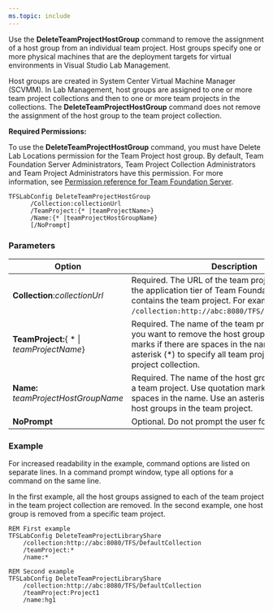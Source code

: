```yaml
---
ms.topic: include
---
```


Use the **DeleteTeamProjectHostGroup** command to remove the assignment
of a host group from an individual team project. Host groups specify one
or more physical machines that are the deployment targets for virtual
environments in Visual Studio Lab Management.

Host groups are created in System Center Virtual Machine Manager
(SCVMM). In Lab Management, host groups are assigned to one or more team
project collections and then to one or more team projects in the
collections. The **DeleteTeamProjectHostGroup** command does not remove
the assignment of the host group to the team project collection.

**Required Permissions:**

To use the **DeleteTeamProjectHostGroup** command, you must have Delete
Lab Locations permission for the Team Project host group. By default,
Team Foundation Server Administrators, Team Project Collection
Administrators and Team Project Administrators have this permission. For
more information, see [Permission reference for Team Foundation Server](/vsts/security/permissions).

    TFSLabConfig DeleteTeamProjectHostGroup
          /Collection:collectionUrl
          /TeamProject:{* |teamProjectName>}
          /Name:{* |teamProjectHostGroupName}
          [/NoPrompt]


### Parameters

| Option | Description |
| --- | --- |
| **Collection**:*collectionUrl* | Required. The URL of the team project collection on the application tier of Team Foundation Server that contains the team project. For example, ```/collection:http://abc:8080/TFS/DefaultCollection```.  |
| **TeamProject:**{ * &#124; *teamProjectName*} | Required. The name of the team project from which you want to remove the host group. Use quotation marks if there are spaces in the name. Use an asterisk (*) to specify all team projects in the team project collection. |
| **Name:** *teamProjectHostGroupName* | Required. The name of the host group to delete from a team project. Use quotation marks if there are spaces in the name. Use an asterisk (*) to specify all host groups in the team project. |
| **NoPrompt** | Optional. Do not prompt the user for confirmation. |


### Example 

For increased readability in the example, command options are listed on
separate lines. In a command prompt window, type all options for a
command on the same line.

In the first example, all the host groups assigned to each of the team
project in the team project collection are removed. In the second
example, one host group is removed from a specific team project.


    REM First example
    TFSLabConfig DeleteTeamProjectLibraryShare
        /collection:http://abc:8080/TFS/DefaultCollection
        /teamProject:*
        /name:*

    REM Second example
    TFSLabConfig DeleteTeamProjectLibraryShare
        /collection:http://abc:8080/TFS/DefaultCollection
        /teamProject:Project1
        /name:hg1

